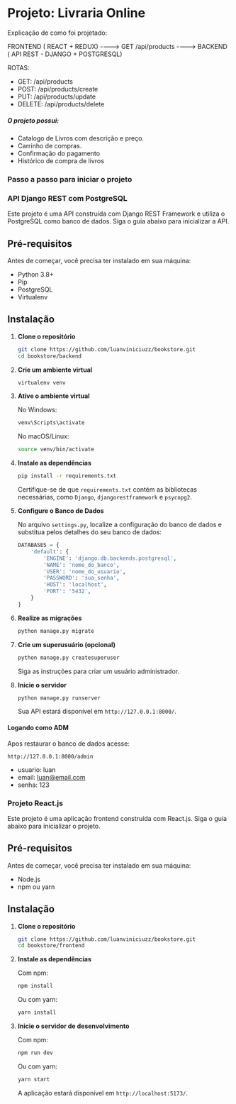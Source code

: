 # Projeto: Livraria Online

Explicação de como foi projetado:

FRONTEND ( REACT + REDUX) ----> GET /api/products ----> BACKEND ( API REST - DJANGO + POSTGRESQL)

ROTAS:
- GET: /api/products
- POST: /api/products/create
- PUT: /api/products/update
- DELETE: /api/products/delete

##### O projeto possui:
- Catalogo de Livros  com descrição e preço.
- Carrinho de compras.
- Confirmação do pagamento
- Histórico de compra de livros

### Passo a passo para iniciar o projeto

### API Django REST com PostgreSQL

Este projeto é uma API construída com Django REST Framework e utiliza o PostgreSQL como banco de dados. Siga o guia abaixo para inicializar a API.

## Pré-requisitos

Antes de começar, você precisa ter instalado em sua máquina:

- Python 3.8+
- Pip
- PostgreSQL
- Virtualenv

## Instalação

1. **Clone o repositório**

    ```bash
    git clone https://github.com/luanviniciuzz/bookstore.git
    cd bookstore/backend
    ```

2. **Crie um ambiente virtual**

    ```bash
    virtualenv venv
    ```

3. **Ative o ambiente virtual**

    No Windows:
    ```bash
    venv\Scripts\activate
    ```

    No macOS/Linux:
    ```bash
    source venv/bin/activate
    ```

4. **Instale as dependências**

    ```bash
    pip install -r requirements.txt
    ```

    Certifique-se de que `requirements.txt` contém as bibliotecas necessárias, como `Django`, `djangorestframework` e `psycopg2`.

5. **Configure o Banco de Dados**

    No arquivo `settings.py`, localize a configuração do banco de dados e substitua pelos detalhes do seu banco de dados:

    ```python
    DATABASES = {
        'default': {
            'ENGINE': 'django.db.backends.postgresql',
            'NAME': 'nome_do_banco',
            'USER': 'nome_do_usuario',
            'PASSWORD': 'sua_senha',
            'HOST': 'localhost',
            'PORT': '5432',
        }
    }
    ```

6. **Realize as migrações**

    ```bash
    python manage.py migrate
    ```

7. **Crie um superusuário (opcional)**

    ```bash
    python manage.py createsuperuser
    ```

    Siga as instruções para criar um usuário administrador.

8. **Inicie o servidor**

    ```bash
    python manage.py runserver
    ```

    Sua API estará disponível em `http://127.0.0.1:8000/`.
#### Logando como ADM
Apos restaurar o banco de dados acesse:

`http://127.0.0.1:8000/admin`

- usuario: luan
- email: luan@email.com
- senha: 123


### Projeto React.js

Este projeto é uma aplicação frontend construída com React.js. Siga o guia abaixo para inicializar o projeto.

## Pré-requisitos

Antes de começar, você precisa ter instalado em sua máquina:

- Node.js
- npm ou yarn

## Instalação

1. **Clone o repositório**

    ```bash
    git clone https://github.com/luanviniciuzz/bookstore.git
    cd bookstore/frontend
    ```

2. **Instale as dependências**

    Com npm:
    ```bash
    npm install
    ```

    Ou com yarn:
    ```bash
    yarn install
    ```

3. **Inicie o servidor de desenvolvimento**

    Com npm:
    ```bash
    npm run dev
    ```

    Ou com yarn:
    ```bash
    yarn start
    ```

    A aplicação estará disponível em `http://localhost:5173/`.



